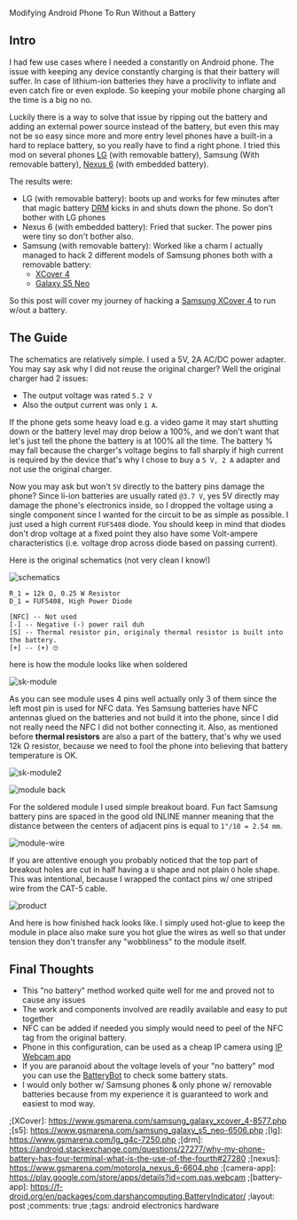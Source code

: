 Modifying Android Phone To Run Without a Battery


## Intro

I had few use cases where I needed a constantly on Android phone.
The issue with keeping any device constantly charging is that their battery will suffer.
In case of lithium-ion batteries they have a proclivity to inflate and even catch fire or even explode.
So keeping your mobile phone charging all the time is a big no no. 

Luckily there is a way to solve that issue by ripping out the battery and adding
an external power source instead of the battery, but even this may not be so
easy since more and more entry level phones have a built-in a hard to replace
battery, so you really have to find a right phone.  I tried this mod on several
phones [LG](https://www.gsmarena.com/lg_g4c-7250.php) (with removable battery), Samsung (With removable battery), [Nexus 6](https://www.gsmarena.com/motorola_nexus_6-6604.php)
(with embedded battery).

The results were:

- LG (with removable battery): boots up and works for few minutes after that magic battery [DRM](https://android.stackexchange.com/questions/27277/why-my-phone-battery-has-four-terminal-what-is-the-use-of-the-fourth) kicks in
  and shuts down the phone.  So don't bother with LG phones
- Nexus 6 (with embedded battery): Fried that sucker.  The power pins were tiny so don't bother also.
- Samsung (with removable battery): Worked like a charm I actually managed to
  hack 2 different models of Samsung phones both with a removable battery:
    - [XCover 4](https://www.gsmarena.com/samsung_galaxy_xcover_4-8577.php)
    - [Galaxy S5 Neo](https://www.gsmarena.com/samsung_galaxy_s5_neo-6506.php)

So this post will cover my journey of hacking a [Samsung XCover 4](https://www.gsmarena.com/samsung_galaxy_xcover_4-8577.php) to
run w/out a battery.

## The Guide

The schematics are relatively simple.  I used a 5V, 2A AC/DC power adapter.
You may say ask why I did not reuse the original charger?  Well the original
charger had 2 issues:

- The output voltage was rated `5.2 V`
- Also the output current was only `1 A`.

If the phone gets some heavy load e.g. a video game it may start shutting down or
the battery level may drop below a 100%, and we don't want that let's  just tell
the phone the battery is at 100% all the time.  The battery % may fall because
the charger's voltage begins to fall sharply if high current is required by the
device that's why I chose to buy a `5 V, 2 A` adapter and not use the original
charger.

Now you may ask but won't `5V` directly to the battery pins damage the phone?
Since li-ion batteries are usually rated `@3.7 V`, yes 5V directly may damage the
phone's electronics inside, so I dropped the voltage using a single component
since I wanted for the circuit to be as simple as possible.  I just used a high
current `FUF5408` diode.  You should keep in mind that diodes don't drop voltage
at a fixed point they also have some Volt-ampere characteristics (i.e. voltage drop across diode based on passing current). 


Here is the original schematics (not very clean I know!)

![schematics](/data/img/schematics.jpg)


```
R_1 = 12k Ω, 0.25 W Resistor
D_1 = FUF5408, High Power Diode

[NFC] -- Not used
[-] -- Negative (-) power rail duh
[S] -- Thermal resistor pin, originaly thermal resistor is built into the battery.
[+] -- (+) 🙄
```


here is how the module looks like when soldered

![sk-module](/data/img/sk-module.jpg)

As you can see module uses 4 pins well actually only 3 of them since the left
most pin is used for NFC data.  Yes Samsung batteries have NFC antennas glued on
the batteries and not build it into the phone, since I did not really need the
NFC I did not bother connecting it.  Also, as mentioned before **thermal
resistors** are also a part of the battery, that's why we used 12k Ω resistor,
because we need to fool the phone into believing that battery temperature is OK.

![sk-module2](/data/img/sk-module2.jpg)

![module back](/data/img/sk-module-back.jpg)

For the soldered module I used simple breakout board.
Fun fact Samsung battery pins are spaced in the good old INLINE manner meaning
that the distance between the centers of adjacent pins is equal to `1"/10 = 2.54 mm`.

![module-wire](/data/img/sk-module-wire.jpg)

If you are attentive enough you probably noticed that the top part of breakout
holes are cut in half having a `U` shape and not plain `O` hole shape.  This was
intentional, because I wrapped the contact pins w/ one striped wire from the
CAT-5 cable. 


![product](/data/img/sk-product.jpg)

And here is how finished hack looks like.  I simply used hot-glue to keep the
module in place also make sure you hot glue the wires as well so that under
tension they don't transfer any "wobbliness" to the module itself.

## Final Thoughts

- This "no battery" method worked quite well for me and proved not to cause any issues
- The work and components involved are readily available and easy to put together
- NFC can be added if needed you simply would need to peel of the NFC tag from
  the original battery.
- Phone in this configuration, can be used as a cheap IP camera using [IP Webcam app](https://play.google.com/store/apps/details?id=com.pas.webcam)
- If you are paranoid about the voltage levels of your "no battery" mod you can use the [BatteryBot](https://f-droid.org/en/packages/com.darshancomputing.BatteryIndicator/) to check some battery stats.
- I would only bother w/ Samsung phones & only phone w/ removable batteries because from my experience it is guaranteed to work and easiest to mod way.


;[XCover]: https://www.gsmarena.com/samsung_galaxy_xcover_4-8577.php
;[s5]: https://www.gsmarena.com/samsung_galaxy_s5_neo-6506.php
;[lg]: https://www.gsmarena.com/lg_g4c-7250.php
;[drm]: https://android.stackexchange.com/questions/27277/why-my-phone-battery-has-four-terminal-what-is-the-use-of-the-fourth#27280
;[nexus]: https://www.gsmarena.com/motorola_nexus_6-6604.php
;[camera-app]: https://play.google.com/store/apps/details?id=com.pas.webcam
;[battery-app]: https://f-droid.org/en/packages/com.darshancomputing.BatteryIndicator/ 
;layout: post
;comments: true
;tags: android electronics hardware
